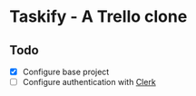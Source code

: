 # Taskify - A Trello clone

## Todo

- [x] Configure base project
- [ ] Configure authentication with [Clerk](https://clerk.com/)
